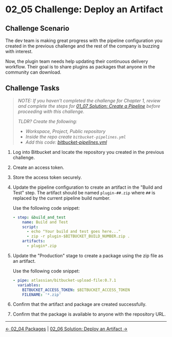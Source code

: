 # 02_05 Challenge: Deploy an Artifact

## Challenge Scenario

The dev team is making great progress with the pipeline configuration you created in the previous challenge and the rest of the company is buzzing with interest.  

Now, the plugin team needs help updating their continuous delivery workflow.  Their goal is to share plugins as packages that anyone in the community can download.

## Challenge Tasks

> *NOTE: If you haven't completed the challenge for Chapter 1, review and complete the steps for [01_07 Solution: Create a Pipeline](../../ch1_pipelines/01_07_solution/README.md) before proceeding with this challenge.*
>
> *TLDR? Create the following:*
>
>- *Workspace, Project, Public repository*
>- *Inside the repo create `bitbucket-pipelines.yml`*
>- *Add this code: [bitbucket-pipelines.yml](../../ch1_pipelines/01_07_solution/bitbucket-pipelines.yml)*

1. Log into Bitbucket and locate the repository you created in the previous challenge.
1. Create an access token.
1. Store the access token securely.
1. Update the pipeline configuration to create an artifact in the "Build and Test" step.  The artifact should be named `plugin-##.zip` where `##` is replaced by the current pipeline build number.

    Use the following code snippet:

    ```yaml
    - step: &build_and_test
        name: Build and Test
        script:
          - echo "Your build and test goes here..."
          - zip -r plugin-$BITBUCKET_BUILD_NUMBER.zip .
        artifacts:
          - plugin*.zip
    ```

1. Update the "Production" stage to create a package using the zip file as an artifact.

    Use the following code snippet:

    ```yaml
    - pipe: atlassian/bitbucket-upload-file:0.7.1
      variables:
        BITBUCKET_ACCESS_TOKEN: $BITBUCKET_ACCESS_TOKEN
        FILENAME: '*.zip'
    ```

1. Confirm that the artifact and package are created successfully.
1. Confirm that the package is available to anyone with the repository URL.


<!-- FooterStart -->
---
[← 02_04 Packages](../02_04_packages/README.md) | [02_06 Solution: Deploy an Artifact →](../02_06_solution/README.md)
<!-- FooterEnd -->
